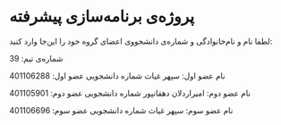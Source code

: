 # پروژه‌ی برنامه‌سازی پیشرفته
لطفا نام و نام‌خانوادگی و شماره‌ی دانشجووی اعضای گروه خود را این‌جا وارد کنید:

شماره‌ی تیم: 39

نام عضو اول: سپهر غیاث 
شماره دانشجویی عضو اول: 401106288

نام عضو دوم: امیراردلان دهقانپور
شماره دانشجویی عضو دوم: 401105901

نام عضو سوم: سپهر غیاث
شماره دانشجویی عضو سوم: 401106696
